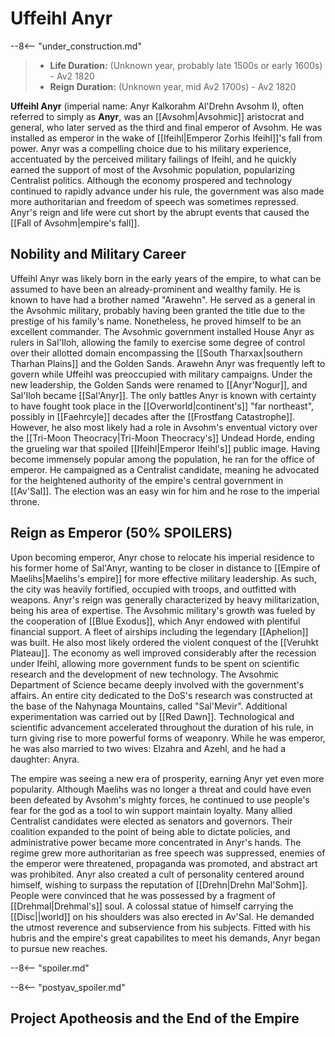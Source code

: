 # Uffeihl Anyr

--8<-- "under_construction.md"

> - **Life Duration:** (Unknown year, probably late 1500s or early 1600s) - Av2 1820
> - **Reign Duration:** (Unknown year, mid Av2 1700s) - Av2 1820

**Uffeihl Anyr** (imperial name: Anyr Kalkorahm Al'Drehn Avsohm I), often referred to simply as **Anyr**, was an [[Avsohm|Avsohmic]] aristocrat and general, who later served as the third and final emperor of Avsohm. He was installed as emperor in the wake of [[Ifeihl|Emperor Zorhis Ifeihl]]'s fall from power. Anyr was a compelling choice due to his military experience, accentuated by the perceived military failings of Ifeihl, and he quickly earned the support of most of the Avsohmic population, popularizing Centralist politics. Although the economy prospered and technology continued to rapidly advance under his rule, the government was also made more authoritarian and freedom of speech was sometimes repressed. Anyr's reign and life were cut short by the abrupt events that caused the [[Fall of Avsohm|empire's fall]].

## Nobility and Military Career

Uffeihl Anyr was likely born in the early years of the empire, to what can be assumed to have been an already-prominent and wealthy family. He is known to have had a brother named "Arawehn". He served as a general in the Avsohmic military, probably having been granted the title due to the prestige of his family's name. Nonetheless, he proved himself to be an excellent commander. The Avsohmic government installed House Anyr as rulers in Sal'Iloh, allowing the family to exercise some degree of control over their allotted domain encompassing the [[South Tharxax|southern Tharhan Plains]] and the Golden Sands. Arawehn Anyr was frequently left to govern while Uffeihl was preoccupied with military campaigns. Under the new leadership, the Golden Sands were renamed to [[Anyr'Nogur]], and Sal'Iloh became [[Sal'Anyr]]. The only battles Anyr is known with certainty to have fought took place in the [[Overworld|continent's]] "far northeast", possibly in [[Faehrcyle]] decades after the [[Frostfang Catastrophe]]. However, he also most likely had a role in Avsohm's enventual victory over the [[Tri-Moon Theocracy|Tri-Moon Theocracy's]] Undead Horde, ending the grueling war that spoiled [[Ifeihl|Emperor Ifeihl's]] public image. Having become immensely popular among the population, he ran for the office of emperor. He campaigned as a Centralist candidate, meaning he advocated for the heightened authority of the empire's central government in [[Av'Sal]]. The election was an easy win for him and he rose to the imperial throne.

## Reign as Emperor (50% SPOILERS)

Upon becoming emperor, Anyr chose to relocate his imperial residence to his former home of Sal'Anyr, wanting to be closer in distance to [[Empire of Maelihs|Maelihs's empire]] for more effective military leadership. As such, the city was heavily fortified, occupied with troops, and outfitted with weapons. Anyr's reign was generally characterized by heavy militarization, being his area of expertise. The Avsohmic military's growth was fueled by the cooperation of [[Blue Exodus]], which Anyr endowed with plentiful financial support. A fleet of airships including the legendary [[Aphelion]] was built. He also most likely ordered the violent conquest of the [[Veruhkt Plateau]]. The economy as well improved considerably after the recession under Ifeihl, allowing more government funds to be spent on scientific research and the development of new technology. The Avsohmic Department of Science became deeply involved with the government's affairs. An entire city dedicated to the DoS's research was constructed at the base of the Nahynaga Mountains, called "Sal'Mevir". Additional experimentation was carried out by [[Red Dawn]]. Technological and scientific advancement accelerated throughout the duration of his rule, in turn giving rise to more powerful forms of weaponry. While he was emperor, he was also married to two wives: Elzahra and Azehl, and he had a daughter: Anyra.

The empire was seeing a new era of prosperity, earning Anyr yet even more popularity. Although Maelihs was no longer a threat and could have even been defeated by Avsohm's mighty forces, he continued to use people's fear for the god as a tool to win support maintain loyalty. Many allied Centralist candidates were elected as senators and governors. Their coalition expanded to the point of being able to dictate policies, and administrative power became more concentrated in Anyr's hands. The regime grew more authoritarian as free speech was suppressed, enemies of the emperor were threatened, propaganda was promoted, and abstract art was prohibited. Anyr also created a cult of personality centered around himself, wishing to surpass the reputation of [[Drehn|Drehn Mal'Sohm]]. People were convinced that he was possessed by a fragment of [[Drehmal|Drehmal's]] soul. A colossal statue of himself carrying the [[Disc||world]] on his shoulders was also erected in Av'Sal. He demanded the utmost reverence and subservience from his subjects. Fitted with his hubris and the empire's great capabilites to meet his demands, Anyr began to pursue new reaches.

--8<-- "spoiler.md"

--8<-- "postyav_spoiler.md"

## Project Apotheosis and the End of the Empire
